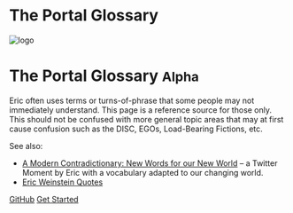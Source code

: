 # The Portal Glossary

<!-- _coverpage.md -->

![logo](https://theportal.tv/wp-content/uploads/2020/08/the-portal-logo.png)

# The Portal Glossary <small>Alpha</small>

Eric often uses terms or turns-of-phrase that some people may not immediately understand. This page is a reference source for those only. This should not be confused with more general topic areas that may at first cause confusion such as the DISC, EGOs, Load-Bearing Fictions, etc.

See also:

  - [A Modern Contradictionary: New Words for our New World](https://twitter.com/i/events/887835625402941440) – a Twitter Moment by Eric with a vocabulary adapted to our changing world.
  - [Eric Weinstein Quotes](https://theportal.wiki/wiki/Eric_Weinstein_Quotes)

[GitHub](https://github.com/jaygidwitz/glossary/)
[Get Started](#the-portal-glossary)
